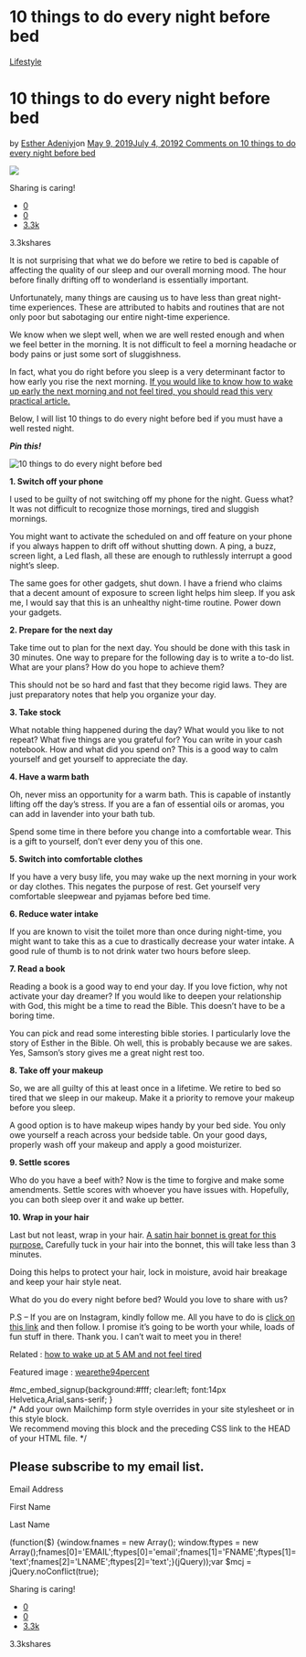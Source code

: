 # 10 things to do every night before bed

[Lifestyle](https://estheradeniyi.com/category/lifestyle/)
# 10 things to do every night before bed

by [Esther Adeniyi](https://estheradeniyi.com/author/esther-adeniyi/)on [May 9, 2019July 4, 2019](https://estheradeniyi.com/things-to-do-every-night-before-bed/)[2 Comments on 10 things to do every night before bed](https://estheradeniyi.com/things-to-do-every-night-before-bed/#comments)

![](images\blackgirlsleeping.jpg)

Sharing is caring!

- [0](https://www.facebook.com/sharer/sharer.php?u=https%3A%2F%2Festheradeniyi.com%2Fthings-to-do-every-night-before-bed%2F&amp;t=10%20things%20to%20do%20every%20night%20before%20bed)
- [0](https://twitter.com/intent/tweet?text=10%20things%20to%20do%20every%20night%20before%20bed&amp;url=https%3A%2F%2Festheradeniyi.com%2Fthings-to-do-every-night-before-bed%2F)
- [3.3k](#)

3.3kshares

It is not surprising that what we do before we retire to bed is capable of affecting the quality of our sleep and our overall morning mood. The hour before finally drifting off to wonderland is essentially important.

Unfortunately, many things are causing us to have less than great night-time experiences. These are attributed to habits and routines that are not only poor but sabotaging our entire night-time experience.

We know when we slept well, when we are well rested enough and when we feel better in the morning. It is not difficult to feel a morning headache or body pains or just some sort of sluggishness.

In fact, what you do right before you sleep is a very determinant factor to how early you rise the next morning. [If you would like to know how to wake up early the next morning and not feel tired, you should read this very practical article.](https://estheradeniyi.com/waking-up-at-5-am-literally-changed-my-life/)

Below, I will list 10 things to do every night before bed if you must have a well rested night.

***Pin this!***

![10 things to do every night before bed](images\20190329_054742_0001.png)

**1. Switch off your phone**

I used to be guilty of not switching off my phone for the night. Guess what? It was not difficult to recognize those mornings, tired and sluggish mornings.

You might want to activate the scheduled on and off feature on your phone if you always happen to drift off without shutting down. A ping, a buzz, screen light, a Led flash, all these are enough to ruthlessly interrupt a good night&#x2019;s sleep.

The same goes for other gadgets, shut down. I have a friend who claims that a decent amount of exposure to screen light helps him sleep. If you ask me, I would say that this is an unhealthy night-time routine. Power down your gadgets.

**2. Prepare for the next day**

Take time out to plan for the next day. You should be done with this task in 30 minutes. One way to prepare for the following day is to write a to-do list. What are your plans? How do you hope to achieve them?

This should not be so hard and fast that they become rigid laws. They are just preparatory notes that help you organize your day.

**3. Take stock**

What notable thing happened during the day? What would you like to not repeat? What five things are you grateful for? You can write in your cash notebook. How and what did you spend on? This is a good way to calm yourself and get yourself to appreciate the day.

**4. Have a warm bath**

Oh, never miss an opportunity for a warm bath. This is capable of instantly lifting off the day&#x2019;s stress. If you are a fan of essential oils or aromas, you can add in lavender into your bath tub.

Spend some time in there before you change into a comfortable wear. This is a gift to yourself, don&#x2019;t ever deny you of this one.

**5. Switch into comfortable clothes**

If you have a very busy life, you may wake up the next morning in your work or day clothes. This negates the purpose of rest. Get yourself very comfortable sleepwear and pyjamas before bed time.

**6. Reduce water intake**

If you are known to visit the toilet more than once during night-time, you might want to take this as a cue to drastically decrease your water intake. A good rule of thumb is to not drink water two hours before sleep.

**7. Read a book**

Reading a book is a good way to end your day. If you love fiction, why not activate your day dreamer? If you would like to deepen your relationship with God, this might be a time to read the Bible. This doesn&#x2019;t have to be a boring time.

You can pick and read some interesting bible stories. I particularly love the story of Esther in the Bible. Oh well, this is probably because we are sakes. Yes, Samson&#x2019;s story gives me a great night rest too.

**8. Take off your makeup**

So, we are all guilty of this at least once in a lifetime. We retire to bed so tired that we sleep in our makeup. Make it a priority to remove your makeup before you sleep.

A good option is to have makeup wipes handy by your bed side. You only owe yourself a reach across your bedside table. On your good days, properly wash off your makeup and apply a good moisturizer.

**9. Settle scores**

Who do you have a beef with? Now is the time to forgive and make some amendments. Settle scores with whoever you have issues with. Hopefully, you can both sleep over it and wake up better.

**10. Wrap in your hair**

Last but not least, wrap in your hair. [A satin hair bonnet is great for this purpose.](https://estheradeniyi.com/satin-hair-bonnet/) Carefully tuck in your hair into the bonnet, this will take less than 3 minutes.

Doing this helps to protect your hair, lock in moisture, avoid hair breakage and keep your hair style neat.

What do you do every night before bed? Would you love to share with us?

P.S &#x2013; If you are on Instagram, kindly follow me. All you have to do is [click on this link](https://www.instagram.com/estheradeniyisblog/) and then follow. I promise it&#x2019;s going to be worth your while, loads of fun stuff in there. Thank you. I can&#x2019;t wait to meet you in there!

Related : [how to wake up at 5 AM and not feel tired](https://estheradeniyi.com/waking-up-at-5-am-literally-changed-my-life/)

Featured image : [wearethe94percent](https://www.wearethe94percent.com/love-god-herself-1/im-about-that-weighted-blanket-life)

#mc_embed_signup{background:#fff; clear:left; font:14px Helvetica,Arial,sans-serif; }<br />
	/* Add your own Mailchimp form style overrides in your site stylesheet or in this style block.<br />
	   We recommend moving this block and the preceding CSS link to the HEAD of your HTML file. */<br />

## Please subscribe to my email list.

Email Address 

First Name 

Last Name 

(function($) {window.fnames = new Array(); window.ftypes = new Array();fnames[0]='EMAIL';ftypes[0]='email';fnames[1]='FNAME';ftypes[1]='text';fnames[2]='LNAME';ftypes[2]='text';}(jQuery));var $mcj = jQuery.noConflict(true);

Sharing is caring!

- [0](https://www.facebook.com/sharer/sharer.php?u=https%3A%2F%2Festheradeniyi.com%2Fthings-to-do-every-night-before-bed%2F&amp;t=10%20things%20to%20do%20every%20night%20before%20bed)
- [0](https://twitter.com/intent/tweet?text=10%20things%20to%20do%20every%20night%20before%20bed&amp;url=https%3A%2F%2Festheradeniyi.com%2Fthings-to-do-every-night-before-bed%2F)
- [3.3k](#)

3.3kshares